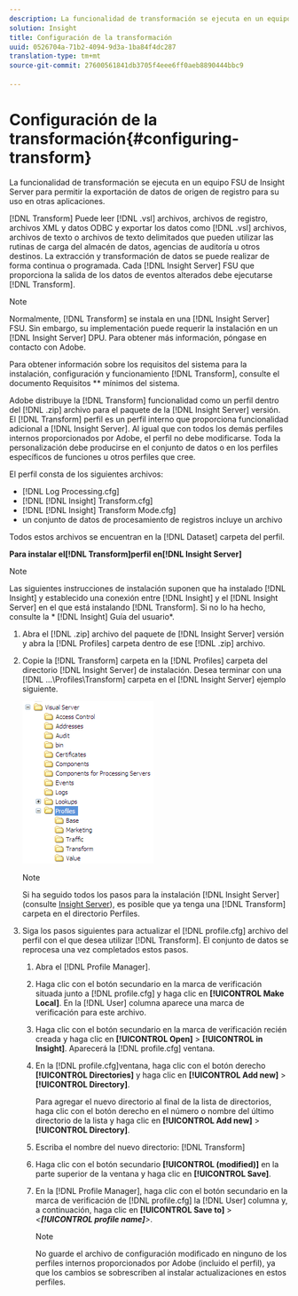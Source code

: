 ```yaml
---
description: La funcionalidad de transformación se ejecuta en un equipo FSU de Insight Server para permitir la exportación de datos de origen de registro para su uso en otras aplicaciones.
solution: Insight
title: Configuración de la transformación
uuid: 0526704a-71b2-4094-9d3a-1ba84f4dc287
translation-type: tm+mt
source-git-commit: 27600561841db3705f4eee6ff0aeb8890444bbc9

---
```



# Configuración de la transformación{#configuring-transform}

La funcionalidad de transformación se ejecuta en un equipo FSU de Insight Server para permitir la exportación de datos de origen de registro para su uso en otras aplicaciones.

[!DNL Transform] Puede leer [!DNL .vsl] archivos, archivos de registro, archivos XML y datos ODBC y exportar los datos como [!DNL .vsl] archivos, archivos de texto o archivos de texto delimitados que pueden utilizar las rutinas de carga del almacén de datos, agencias de auditoría u otros destinos. La extracción y transformación de datos se puede realizar de forma continua o programada. Cada [!DNL Insight Server] FSU que proporciona la salida de los datos de eventos alterados debe ejecutarse [!DNL Transform].

>[!NOTE]
>
>Normalmente, [!DNL Transform] se instala en una [!DNL Insight Server] FSU. Sin embargo, su implementación puede requerir la instalación en un [!DNL Insight Server] DPU. Para obtener más información, póngase en contacto con Adobe.

Para obtener información sobre los requisitos del sistema para la instalación, configuración y funcionamiento [!DNL Transform], consulte el documento Requisitos ** mínimos del sistema.

Adobe distribuye la [!DNL Transform] funcionalidad como un perfil dentro del [!DNL .zip] archivo para el paquete de la [!DNL Insight Server] versión. El [!DNL Transform] perfil es un perfil interno que proporciona funcionalidad adicional a [!DNL Insight Server]. Al igual que con todos los demás perfiles internos proporcionados por Adobe, el perfil no debe modificarse. Toda la personalización debe producirse en el conjunto de datos o en los perfiles específicos de funciones u otros perfiles que cree.

El perfil consta de los siguientes archivos:

* [!DNL Log Processing.cfg]
* [!DNL [!DNL Insight] Transform.cfg]
* [!DNL [!DNL Insight] Transform Mode.cfg]
* un conjunto de datos de procesamiento de registros incluye un archivo

Todos estos archivos se encuentran en la [!DNL Dataset] carpeta del perfil.

**Para instalar el[!DNL Transform]perfil en[!DNL Insight Server]**

>[!NOTE]
>
>Las siguientes instrucciones de instalación suponen que ha instalado [!DNL Insight] y establecido una conexión entre [!DNL Insight] y el [!DNL Insight Server] en el que está instalando [!DNL Transform]. Si no lo ha hecho, consulte la * [!DNL Insight] Guía del usuario*.

1. Abra el [!DNL .zip] archivo del paquete de [!DNL Insight Server] versión y abra la [!DNL Profiles] carpeta dentro de ese [!DNL .zip] archivo.
1. Copie la [!DNL Transform] carpeta en la [!DNL Profiles] carpeta del directorio [!DNL Insight Server] de instalación. Desea terminar con una [!DNL ...\Profiles\Transform] carpeta en el [!DNL Insight Server] ejemplo siguiente.

   ![Información sobre los pasos](assets/win_installTransformProfile.png)

   >[!NOTE]
   >
   >Si ha seguido todos los pasos para la instalación [!DNL Insight Server] (consulte [Insight Server](../../../home/c-inst-svr/c-msr-server/c-msr-server.md)), es posible que ya tenga una [!DNL Transform] carpeta en el directorio Perfiles.

1. Siga los pasos siguientes para actualizar el [!DNL profile.cfg] archivo del perfil con el que desea utilizar [!DNL Transform]. El conjunto de datos se reprocesa una vez completados estos pasos.

   1. Abra el [!DNL Profile Manager].
   1. Haga clic con el botón secundario en la marca de verificación situada junto a [!DNL profile.cfg] y haga clic en **[!UICONTROL Make Local]**. En la [!DNL User] columna aparece una marca de verificación para este archivo.

   1. Haga clic con el botón secundario en la marca de verificación recién creada y haga clic en **[!UICONTROL Open]** > **[!UICONTROL in Insight]**. Aparecerá la [!DNL profile.cfg] ventana.

   1. En la [!DNL profile.cfg]ventana, haga clic con el botón derecho **[!UICONTROL Directories]** y haga clic en **[!UICONTROL Add new]** > **[!UICONTROL Directory]**.

      Para agregar el nuevo directorio al final de la lista de directorios, haga clic con el botón derecho en el número o nombre del último directorio de la lista y haga clic en **[!UICONTROL Add new]** > **[!UICONTROL Directory]**.

   1. Escriba el nombre del nuevo directorio: [!DNL Transform]
   1. Haga clic con el botón secundario **[!UICONTROL (modified)]** en la parte superior de la ventana y haga clic en **[!UICONTROL Save]**.

   1. En la [!DNL Profile Manager], haga clic con el botón secundario en la marca de verificación de [!DNL profile.cfg] la [!DNL User] columna y, a continuación, haga clic en **[!UICONTROL Save to]** > *&lt;**[!UICONTROL profile name]**>*.

      >[!NOTE]
      >
      >No guarde el archivo de configuración modificado en ninguno de los perfiles internos proporcionados por Adobe (incluido el perfil), ya que los cambios se sobrescriben al instalar actualizaciones en estos perfiles.

